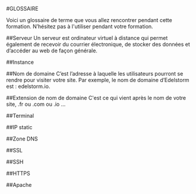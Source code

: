 #GLOSSAIRE

Voici un glossaire de terme que vous allez rencontrer pendant cette formation.
N’hésitez pas à l'utiliser pendant votre formation.

##Serveur
Un serveur est ordinateur virtuel à distance qui permet également de recevoir du courrier électronique, de stocker des données et d’accéder au web de façon générale.

##Instance

##Nom de domaine
C’est l’adresse à laquelle les utilisateurs pourront se rendre pour visiter votre site. Par exemple, le nom de domaine d’Edelstorm est : edelstorm.io.

##Extension de nom de domaine
C'est ce qui vient après le nom de votre site, .fr ou .com ou .io ... 

##Terminal

##IP static

##Zone DNS

##SSL

##SSH

##HTTPS

##Apache
